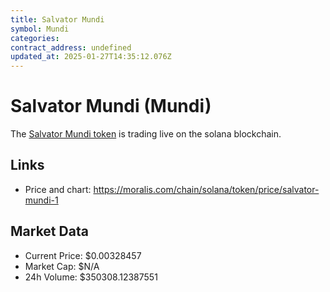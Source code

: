 ```yaml
---
title: Salvator Mundi
symbol: Mundi
categories: 
contract_address: undefined
updated_at: 2025-01-27T14:35:12.076Z
---
```


# Salvator Mundi (Mundi)
The [Salvator Mundi token](https://moralis.com/chain/solana/token/price/salvator-mundi-1) is trading live on the solana blockchain.

## Links
- Price and chart: https://moralis.com/chain/solana/token/price/salvator-mundi-1

## Market Data
- Current Price: $0.00328457
- Market Cap: $N/A
- 24h Volume: $350308.12387551
